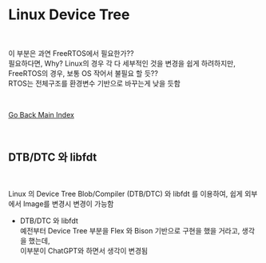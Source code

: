 # Linux Device Tree 

</br>

이 부분은 과연 FreeRTOS에서 필요한가??             
필요하다면, Why? Linux의 경우 각 다 세부적인 것을 변경을 쉽게 하려하지만, 
FreeRTOS의 경우, 보통 OS 작어서 불필요 할 듯??       
RTOS는 전체구조를 환경변수 기반으로 바꾸는게 낮을 듯함     

</br>

[Go Back Main Index](./index.md)

</br>

## DTB/DTC 와 libfdt

</br>

Linux 의 Device Tree Blob/Compiler (DTB/DTC) 와 libfdt 를 이용하여, 쉽게 외부에서 Image를 변경시 변경이 가능함 


* DTB/DTC 와 libfdt             
    예전부터 Device Tree 부분을 Flex 와 Bison 기반으로 구현을 했을 거라고, 생각을 했는데,      
    이부분이 ChatGPT와 하면서 생각이 변경됨                  

</br>




